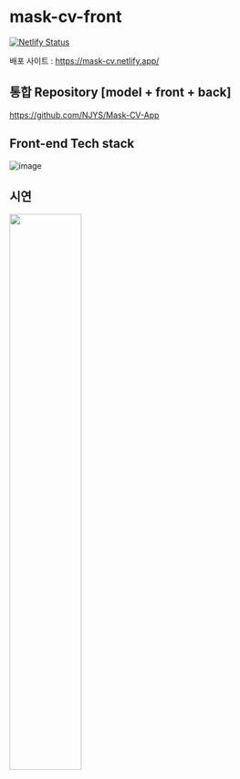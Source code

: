 # mask-cv-front
[![Netlify Status](https://api.netlify.com/api/v1/badges/0b43f590-ea3a-44bd-91e8-b5389ca79a52/deploy-status)](https://app.netlify.com/sites/mask-cv/deploys)

배포 사이트 : https://mask-cv.netlify.app/   

## 통합 Repository [model + front + back] 
https://github.com/NJYS/Mask-CV-App

## Front-end Tech stack
![image](https://user-images.githubusercontent.com/54058621/122784136-2a147d00-d2ed-11eb-9791-94fd3354b6e7.png)


## 시연
<img src = "https://user-images.githubusercontent.com/54058621/122792489-2edd2f00-d2f5-11eb-83d6-6a0069ea18a9.gif" width = "50%" height = "50%">
